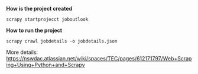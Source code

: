 <b>How is the project created</b>

`scrapy startprojecct joboutlook`

__How to run the project__

`scrapy crawl jobdetails -o jobdetails.json`

More details: https://nswdac.atlassian.net/wiki/spaces/TEC/pages/612171797/Web+Scraping+Using+Python+and+Scrapy
